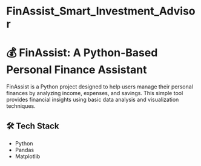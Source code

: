 # FinAssist_Smart_Investment_Advisor


# 💰 FinAssist: A Python-Based Personal Finance Assistant

FinAssist is a Python project designed to help users manage their personal finances by analyzing income, expenses, and savings. This simple tool provides financial insights using basic data analysis and visualization techniques.

## 🛠️ Tech Stack
- Python
- Pandas
- Matplotlib
